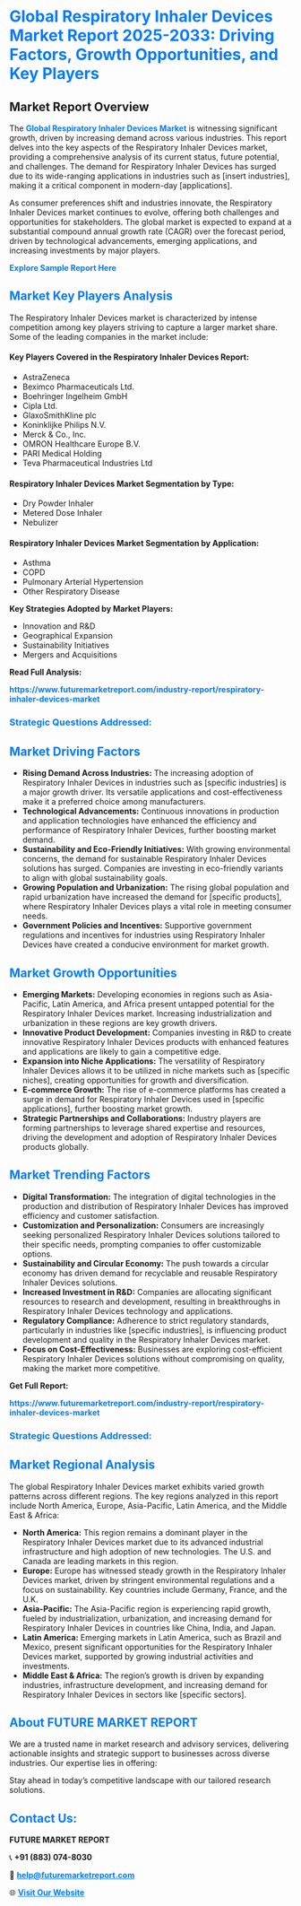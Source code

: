 <h1 style="color: #007BFF;">Global Respiratory Inhaler Devices Market Report 2025-2033: Driving Factors, Growth Opportunities, and Key Players</h1>

<section id="overview">
<h2>Market Report Overview</h2>
<p>The <a href="https://www.futuremarketreport.com/industry-report/respiratory-inhaler-devices-market" style="color: #007BFF; text-decoration: none;"><strong>Global Respiratory Inhaler Devices Market</strong></a> is witnessing significant growth, driven by increasing demand across various industries. This report delves into the key aspects of the Respiratory Inhaler Devices market, providing a comprehensive analysis of its current status, future potential, and challenges. The demand for Respiratory Inhaler Devices has surged due to its wide-ranging applications in industries such as [insert industries], making it a critical component in modern-day [applications].</p>
<p>As consumer preferences shift and industries innovate, the Respiratory Inhaler Devices market continues to evolve, offering both challenges and opportunities for stakeholders. The global market is expected to expand at a substantial compound annual growth rate (CAGR) over the forecast period, driven by technological advancements, emerging applications, and increasing investments by major players.</p>
</section>

<section id="overview">
<p><a href="https://www.futuremarketreport.com/request-sample/reportId=57354" style="color: #007BFF; text-decoration: none;"><strong>Explore Sample Report Here</strong></a></p>
</section>

<section id="key-players">
<h2 style="color: #007BFF;">Market Key Players Analysis</h2>
<p>The Respiratory Inhaler Devices market is characterized by intense competition among key players striving to capture a larger market share. Some of the leading companies in the market include:</p>
<h4>Key Players Covered in the Respiratory Inhaler Devices Report:</h4>
<ul><li>AstraZeneca</li><li>Beximco Pharmaceuticals Ltd.</li><li>Boehringer Ingelheim GmbH</li><li>Cipla Ltd.</li><li>GlaxoSmithKline plc</li><li>Koninklijke Philips N.V.</li><li>Merck &amp; Co., Inc.</li><li>OMRON Healthcare Europe B.V.</li><li>PARI Medical Holding</li><li>Teva Pharmaceutical Industries Ltd</li></ul>
<h4>Respiratory Inhaler Devices Market Segmentation by Type:</h4>
<ul><li>Dry Powder Inhaler</li><li>Metered Dose Inhaler</li><li>Nebulizer</li></ul>

<h4>Respiratory Inhaler Devices Market Segmentation by Application:</h4>
<ul><li>Asthma</li><li>COPD</li><li>Pulmonary Arterial Hypertension</li><li>Other Respiratory Disease</li></ul>
<p><strong>Key Strategies Adopted by Market Players:</strong></p>
<ul>
<li>Innovation and R&D</li>
<li>Geographical Expansion</li>
<li>Sustainability Initiatives</li>
<li>Mergers and Acquisitions</li>
</ul>
</section>

<section>
<p><strong>Read Full Analysis: </strong></p><a href="https://www.futuremarketreport.com/industry-report/respiratory-inhaler-devices-market" style="color: #007BFF; text-decoration: none;"><strong>https://www.futuremarketreport.com/industry-report/respiratory-inhaler-devices-market</strong></a>
<h3 style="color: #007BFF;">Strategic Questions Addressed:</h3>
</section>

<section id="driving-factors">
<h2 style="color: #007BFF;">Market Driving Factors</h2>
<ul>
<li><strong>Rising Demand Across Industries:</strong> The increasing adoption of Respiratory Inhaler Devices in industries such as [specific industries] is a major growth driver. Its versatile applications and cost-effectiveness make it a preferred choice among manufacturers.</li>
<li><strong>Technological Advancements:</strong> Continuous innovations in production and application technologies have enhanced the efficiency and performance of Respiratory Inhaler Devices, further boosting market demand.</li>
<li><strong>Sustainability and Eco-Friendly Initiatives:</strong> With growing environmental concerns, the demand for sustainable Respiratory Inhaler Devices solutions has surged. Companies are investing in eco-friendly variants to align with global sustainability goals.</li>
<li><strong>Growing Population and Urbanization:</strong> The rising global population and rapid urbanization have increased the demand for [specific products], where Respiratory Inhaler Devices plays a vital role in meeting consumer needs.</li>
<li><strong>Government Policies and Incentives:</strong> Supportive government regulations and incentives for industries using Respiratory Inhaler Devices have created a conducive environment for market growth.</li>
</ul>
</section>

<section id="growth-opportunities">
<h2 style="color: #007BFF;">Market Growth Opportunities</h2>
<ul>
<li><strong>Emerging Markets:</strong> Developing economies in regions such as Asia-Pacific, Latin America, and Africa present untapped potential for the Respiratory Inhaler Devices market. Increasing industrialization and urbanization in these regions are key growth drivers.</li>
<li><strong>Innovative Product Development:</strong> Companies investing in R&D to create innovative Respiratory Inhaler Devices products with enhanced features and applications are likely to gain a competitive edge.</li>
<li><strong>Expansion into Niche Applications:</strong> The versatility of Respiratory Inhaler Devices allows it to be utilized in niche markets such as [specific niches], creating opportunities for growth and diversification.</li>
<li><strong>E-commerce Growth:</strong> The rise of e-commerce platforms has created a surge in demand for Respiratory Inhaler Devices used in [specific applications], further boosting market growth.</li>
<li><strong>Strategic Partnerships and Collaborations:</strong> Industry players are forming partnerships to leverage shared expertise and resources, driving the development and adoption of Respiratory Inhaler Devices products globally.</li>
</ul>
</section>

<section id="trending-factors">
<h2 style="color: #007BFF;">Market Trending Factors</h2>
<ul>
<li><strong>Digital Transformation:</strong> The integration of digital technologies in the production and distribution of Respiratory Inhaler Devices has improved efficiency and customer satisfaction.</li>
<li><strong>Customization and Personalization:</strong> Consumers are increasingly seeking personalized Respiratory Inhaler Devices solutions tailored to their specific needs, prompting companies to offer customizable options.</li>
<li><strong>Sustainability and Circular Economy:</strong> The push towards a circular economy has driven demand for recyclable and reusable Respiratory Inhaler Devices solutions.</li>
<li><strong>Increased Investment in R&D:</strong> Companies are allocating significant resources to research and development, resulting in breakthroughs in Respiratory Inhaler Devices technology and applications.</li>
<li><strong>Regulatory Compliance:</strong> Adherence to strict regulatory standards, particularly in industries like [specific industries], is influencing product development and quality in the Respiratory Inhaler Devices market.</li>
<li><strong>Focus on Cost-Effectiveness:</strong> Businesses are exploring cost-efficient Respiratory Inhaler Devices solutions without compromising on quality, making the market more competitive.</li>
</ul>
</section>

<section>
<p><strong>Get Full Report: </strong></p><a href="https://www.futuremarketreport.com/industry-report/respiratory-inhaler-devices-market" style="color: #007BFF; text-decoration: none;"><strong>https://www.futuremarketreport.com/industry-report/respiratory-inhaler-devices-market</strong></a>
<h3 style="color: #007BFF;">Strategic Questions Addressed:</h3>
</section>


<section id="regional-analysis">
<h2 style="color: #007BFF;">Market Regional Analysis</h2>
<p>The global Respiratory Inhaler Devices market exhibits varied growth patterns across different regions. The key regions analyzed in this report include North America, Europe, Asia-Pacific, Latin America, and the Middle East & Africa:</p>
<ul>
<li><strong>North America:</strong> This region remains a dominant player in the Respiratory Inhaler Devices market due to its advanced industrial infrastructure and high adoption of new technologies. The U.S. and Canada are leading markets in this region.</li>
<li><strong>Europe:</strong> Europe has witnessed steady growth in the Respiratory Inhaler Devices market, driven by stringent environmental regulations and a focus on sustainability. Key countries include Germany, France, and the U.K.</li>
<li><strong>Asia-Pacific:</strong> The Asia-Pacific region is experiencing rapid growth, fueled by industrialization, urbanization, and increasing demand for Respiratory Inhaler Devices in countries like China, India, and Japan.</li>
<li><strong>Latin America:</strong> Emerging markets in Latin America, such as Brazil and Mexico, present significant opportunities for the Respiratory Inhaler Devices market, supported by growing industrial activities and investments.</li>
<li><strong>Middle East & Africa:</strong> The region’s growth is driven by expanding industries, infrastructure development, and increasing demand for Respiratory Inhaler Devices in sectors like [specific sectors].</li>
</ul>
</section>

<footer>
<h2 style="color: #007BFF;">About FUTURE MARKET REPORT</h2>
<p>We are a trusted name in market research and advisory services, delivering actionable insights and strategic support to businesses across diverse industries. Our expertise lies in offering:</p>

<p>Stay ahead in today’s competitive landscape with our tailored research solutions.</p>

<h2 style="color: #007BFF;">Contact Us:</h2>
<p><strong>FUTURE MARKET REPORT</strong></p>
<p>📞 <strong>+91 (883) 074-8030</strong></p>
<p>📧 <strong><a href="mailto:help@futuremarketreport.com" style="color: #007BFF;">help@futuremarketreport.com</a></strong></p>
<p>🌐 <strong><a href="https://www.futuremarketreport.com/" style="color: #007BFF;">Visit Our Website</a></strong></p>
</footer>
